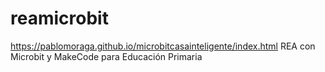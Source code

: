 # reamicrobit
https://pablomoraga.github.io/microbitcasainteligente/index.html
REA con Microbit y MakeCode para Educación Primaria
